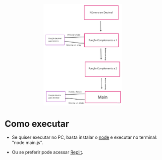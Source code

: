 <p align="center">
 <img src="./imgs/roadmap.jpg" width="50%" height="70%">
</p>

# Como executar
- Se quiser executar no PC, basta instalar o <a href="https://nodejs.org/en/">node</a> e executar no terminal: "node main.js".

- Ou se preferir pode acessar <a href="https://replit.com/join/ljxkdqhegp-bcaua321">Replit</a>.
